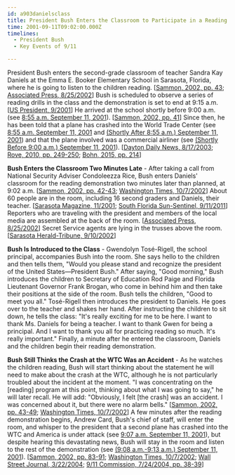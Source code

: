 ```yaml
---
id: a903danielsclass
title: President Bush Enters the Classroom to Participate in a Reading Demonstration
time: 2001-09-11T09:02:00.000Z
timelines:
  - President Bush
  - Key Events of 9/11

---
```


President Bush enters the second-grade classroom of teacher Sandra Kay Daniels at the Emma E. Booker Elementary School in Sarasota, Florida, where he is going to listen to the children reading. [[Sammon, 2002, pp. 43][1]; [Associated Press, 8/25/2002][2]] Bush is scheduled to observe a series of reading drills in the class and the demonstration is set to end at 9:15 a.m. [[US President, 9/2001][3]] He arrived at the school shortly before 9:00 a.m. (see [8:55 a.m. September 11, 2001](/timeline/#a855busharrives)). [[Sammon, 2002, pp. 41][1]] Since then, he has been told that a plane has crashed into the World Trade Center (see [8:55 a.m. September 11, 2001](/timeline/#a855loewer) and [(Shortly After 8:55 a.m.) September 11, 2001](/timeline/#a855bushfirsttold)) and that the plane involved was a commercial airliner (see [(Shortly Before 9:00 a.m.) September 11, 2001](/timeline/#a900riceinforms)). [[Dayton Daily News, 8/17/2003][4]; [Rove, 2010, pp. 249-250][5]; [Bohn, 2015, pp. 214][6]]

**Bush Enters the Classroom Two Minutes Late** - After taking a call from National Security Adviser Condoleezza Rice, Bush enters Daniels' classroom for the reading demonstration two minutes later than planned, at 9:02 a.m. [[Sammon, 2002, pp. 42-43][1]; [Washington Times, 10/7/2002][7]] About 60 people are in the room, including 16 second graders and Daniels, their teacher. [[Sarasota Magazine, 11/2001][8]; [South Florida Sun-Sentinel, 9/11/2011][9]] Reporters who are traveling with the president and members of the local media are assembled at the back of the room. [[Associated Press, 8/25/2002][2]] Secret Service agents are lying in the trusses above the room. [[Sarasota Herald-Tribune, 9/10/2002][10]]

**Bush Is Introduced to the Class** - Gwendolyn Tosé-Rigell, the school principal, accompanies Bush into the room. She says hello to the children and then tells them, "Would you please stand and recognize the president of the United States—President Bush." After saying, "Good morning," Bush introduces the children to Secretary of Education Rod Paige and Florida Lieutenant Governor Frank Brogan, who come in behind him and then take their positions at the side of the room. Bush tells the children, "Good to meet you all." Tosé-Rigell then introduces the president to Daniels. He goes over to the teacher and shakes her hand. After instructing the children to sit down, he tells the class: "It's really exciting for me to be here. I want to thank Ms. Daniels for being a teacher. I want to thank Gwen for being a principal. And I want to thank you all for practicing reading so much. It's really important." Finally, a minute after he entered the classroom, Daniels and the children begin their reading demonstration. 

**Bush Still Thinks the Crash at the WTC Was an Accident** - As he watches the children reading, Bush will start thinking about the statement he will need to make about the crash at the WTC, although he is not particularly troubled about the incident at the moment. "I was concentrating on the [reading] program at this point, thinking about what I was going to say," he will later recall. He will add: "Obviously, I felt [the crash] was an accident. I was concerned about it, but there were no alarm bells." [[Sammon, 2002, pp. 43-49][1]; [Washington Times, 10/7/2002][7]] A few minutes after the reading demonstration begins, Andrew Card, Bush's chief of staff, will enter the room, and whisper to the president that a second plane has crashed into the WTC and America is under attack (see [9:07 a.m. September 11, 2001](/timeline/#a906cardtellsbush)), but despite hearing this devastating news, Bush will stay in the room and listen to the rest of the demonstration (see [(9:08 a.m.-9:13 a.m.) September 11, 2001](/timeline/#a906petgoat)). [[Sammon, 2002, pp. 83-91][1]; [Washington Times, 10/7/2002][7]; [Wall Street Journal, 3/22/2004][11]; [9/11 Commission, 7/24/2004, pp. 38-39][12]]

[1]: https://www.amazon.com/Fighting-Back-Terrorism-Inside-White/dp/0895261499
[2]: https://www.gainesville.com/news/20020825/florida-school-ponders-its-role-in-history-of-9-11
[3]: https://www.georgewbushlibrary.smu.edu/~/media/GWBL/Files/Digitized%20Content/2014-0422-F/t081-026j-460947-3-2014-0422-f.ashx
[4]: https://nl.newsbank.com/nl-search/we/Archives?p_action=doc&p_docid=0FD0C85E5CD5B6B0&p_docnum=1
[5]: https://www.amazon.com/Courage-Consequence-Life-Conservative-Fight/dp/1439191050
[6]: https://www.amazon.com/Presidents-Crisis-Decisions-inside-Truman/dp/1628724315
[7]: https://web.archive.org/web/20021007213015/http://www.washtimes.com/national/20021007-85016651.htm
[8]: https://www.sarasotamagazine.com/articles/2016/9/7/the-president-in-sarasota
[9]: https://www.sun-sentinel.com/news/fl-xpm-2011-09-11-fl-brogan-9-11-stein-interview-0911-20110911-story.html
[10]: https://www.heraldtribune.com/news/20020910/the-day-before-everything-changed-president-bush-touched-locals-lives
[11]: http://opprop911.no/wp-content/uploads/2010/08/9-11-Government-Inconsitencies.pdf
[12]: https://web.archive.org/web/20041020144854/http://www.decloah.com/mirrors/9-11/911_Report.txt

